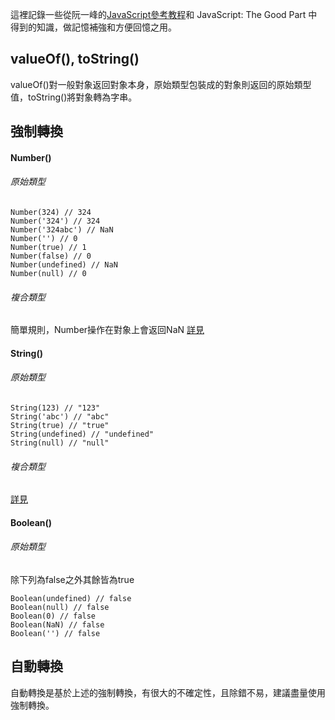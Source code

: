 這裡記錄一些從阮一峰的[JavaScript參考教程](http://javascript.ruanyifeng.com/)和 JavaScript: The Good Part 中得到的知識，做記憶補強和方便回憶之用。

## valueOf(), toString()

valueOf()對一般對象返回對象本身，原始類型包裝成的對象則返回的原始類型值，toString()將對象轉為字串。

## 強制轉換

#### Number()

###### 原始類型

```
Number(324) // 324
Number('324') // 324
Number('324abc') // NaN
Number('') // 0
Number(true) // 1 
Number(false) // 0
Number(undefined) // NaN 
Number(null) // 0
```

###### 複合類型

簡單規則，Number操作在對象上會返回NaN
[詳見](http://javascript.ruanyifeng.com/grammar/conversion.html#toc1)

#### String()

###### 原始類型

```
String(123) // "123"
String('abc') // "abc"
String(true) // "true"
String(undefined) // "undefined"
String(null) // "null"
```

###### 複合類型

[詳見](http://javascript.ruanyifeng.com/grammar/conversion.html#toc2)

#### Boolean()

###### 原始類型

除下列為false之外其餘皆為true
```
Boolean(undefined) // false
Boolean(null) // false
Boolean(0) // false
Boolean(NaN) // false
Boolean('') // false
```

## 自動轉換

自動轉換是基於上述的強制轉換，有很大的不確定性，且除錯不易，建議盡量使用強制轉換。